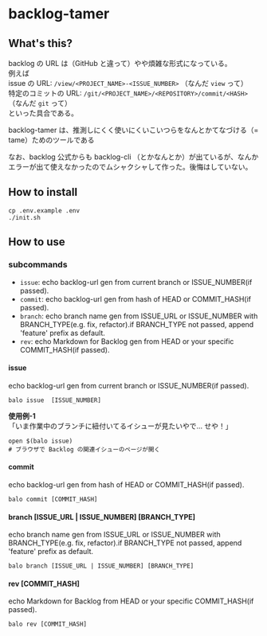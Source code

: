 # backlog-tamer
## What's this?
backlog の URL は（GitHub と違って）やや煩雑な形式になっている。  
例えば  
issue の URL: `/view/<PROJECT_NAME>-<ISSUE_NUMBER>` （なんだ `view` って）  
特定のコミットの URL: `/git/<PROJECT_NAME>/<REPOSITORY>/commit/<HASH>` （なんだ `git` って）  
といった具合である。

backlog-tamer は、推測しにくく使いにくいこいつらをなんとかてなづける（= tame）ためのツールである

なお、backlog 公式からも backlog-cli （とかなんとか）が出ているが、なんかエラーが出て使えなかったのでムシャクシャして作った。後悔はしていない。

## How to install
```
cp .env.example .env
./init.sh
```

## How to use
### subcommands
- `issue`:      echo backlog-url gen from current branch or ISSUE_NUMBER(if passed).
- `commit`:     echo backlog-url gen from hash of HEAD or COMMIT_HASH(if passed).
- `branch`:     echo branch name gen from ISSUE_URL or ISSUE_NUMBER with BRANCH_TYPE(e.g. fix, refactor).if BRANCH_TYPE not passed, append 'feature' prefix as default.
- `rev`:        echo Markdown for Backlog gen from HEAD or your specific COMMIT_HASH(if passed).

#### issue
echo backlog-url gen from current branch or ISSUE_NUMBER(if passed).
```
balo issue  [ISSUE_NUMBER]
```

**使用例-1**
「いま作業中のブランチに紐付いてるイシューが見たいやで… せや！」
```
open $(balo issue)
# ブラウザで Backlog の関連イシューのページが開く
```

#### commit
echo backlog-url gen from hash of HEAD or COMMIT_HASH(if passed).
```
balo commit [COMMIT_HASH]
```
#### branch [ISSUE_URL | ISSUE_NUMBER] [BRANCH_TYPE]
echo branch name gen from ISSUE_URL or ISSUE_NUMBER with BRANCH_TYPE(e.g. fix, refactor).if BRANCH_TYPE not passed, append 'feature' prefix as default.
```
balo branch [ISSUE_URL | ISSUE_NUMBER] [BRANCH_TYPE]
```
#### rev [COMMIT_HASH]
echo Markdown for Backlog from HEAD or your specific COMMIT_HASH(if passed).
```
balo rev [COMMIT_HASH]
```
